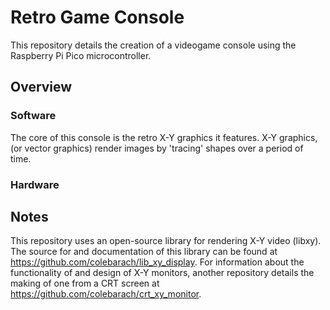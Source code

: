 # Retro Game Console

This repository details the creation of a videogame console using the Raspberry Pi Pico microcontroller.

## Overview

### Software

The core of this console is the retro X-Y graphics it features. X-Y graphics, (or vector graphics) render images by 'tracing' shapes over a period of time.

### Hardware

## Notes

This repository uses an open-source library for rendering X-Y video (libxy). The source for and documentation of this library can be found at https://github.com/colebarach/lib_xy_display. For information about the functionality of and design of X-Y monitors, another repository details the making of one from a CRT screen at https://github.com/colebarach/crt_xy_monitor.
